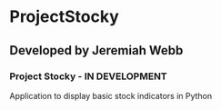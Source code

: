 # ProjectStocky

## Developed by Jeremiah Webb

### Project Stocky - IN DEVELOPMENT


Application to display basic stock indicators in Python

